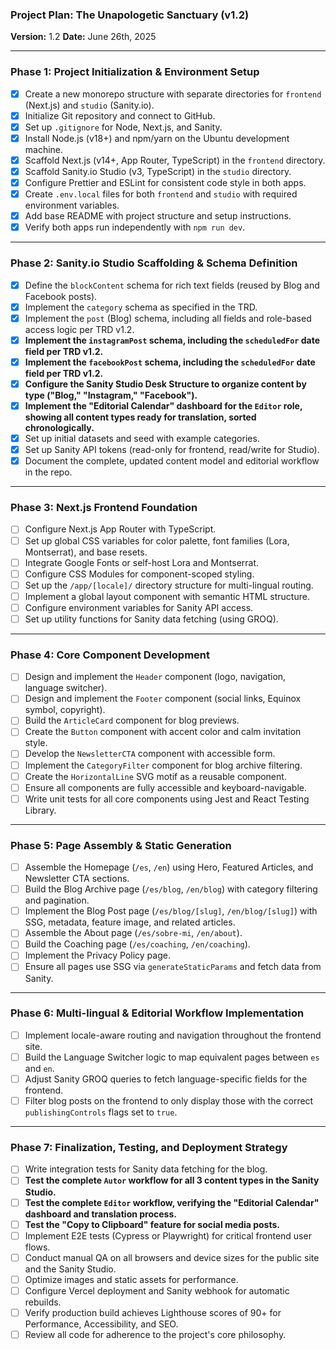 ### **Project Plan: The Unapologetic Sanctuary (v1.2)**

**Version:** 1.2
**Date:** June 26th, 2025

---

### **Phase 1: Project Initialization & Environment Setup**

- [x] Create a new monorepo structure with separate directories for `frontend` (Next.js) and `studio` (Sanity.io).
- [x] Initialize Git repository and connect to GitHub.
- [x] Set up `.gitignore` for Node, Next.js, and Sanity.
- [x] Install Node.js (v18+) and npm/yarn on the Ubuntu development machine.
- [x] Scaffold Next.js (v14+, App Router, TypeScript) in the `frontend` directory.
- [x] Scaffold Sanity.io Studio (v3, TypeScript) in the `studio` directory.
- [x] Configure Prettier and ESLint for consistent code style in both apps.
- [x] Create `.env.local` files for both `frontend` and `studio` with required environment variables.
- [x] Add base README with project structure and setup instructions.
- [x] Verify both apps run independently with `npm run dev`.

---

### **Phase 2: Sanity.io Studio Scaffolding & Schema Definition**

- [x] Define the `blockContent` schema for rich text fields (reused by Blog and Facebook posts).
- [x] Implement the `category` schema as specified in the TRD.
- [x] Implement the `post` (Blog) schema, including all fields and role-based access logic per TRD v1.2.
- [x] **Implement the `instagramPost` schema, including the `scheduledFor` date field per TRD v1.2.**
- [x] **Implement the `facebookPost` schema, including the `scheduledFor` date field per TRD v1.2.**
- [x] **Configure the Sanity Studio Desk Structure to organize content by type ("Blog," "Instagram," "Facebook").**
- [x] **Implement the "Editorial Calendar" dashboard for the `Editor` role, showing all content types ready for translation, sorted chronologically.**
- [x] Set up initial datasets and seed with example categories.
- [x] Set up Sanity API tokens (read-only for frontend, read/write for Studio).
- [x] Document the complete, updated content model and editorial workflow in the repo.

---

### **Phase 3: Next.js Frontend Foundation**

- [ ] Configure Next.js App Router with TypeScript.
- [ ] Set up global CSS variables for color palette, font families (Lora, Montserrat), and base resets.
- [ ] Integrate Google Fonts or self-host Lora and Montserrat.
- [ ] Configure CSS Modules for component-scoped styling.
- [ ] Set up the `/app/[locale]/` directory structure for multi-lingual routing.
- [ ] Implement a global layout component with semantic HTML structure.
- [ ] Configure environment variables for Sanity API access.
- [ ] Set up utility functions for Sanity data fetching (using GROQ).

---

### **Phase 4: Core Component Development**

- [ ] Design and implement the `Header` component (logo, navigation, language switcher).
- [ ] Design and implement the `Footer` component (social links, Equinox symbol, copyright).
- [ ] Build the `ArticleCard` component for blog previews.
- [ ] Create the `Button` component with accent color and calm invitation style.
- [ ] Develop the `NewsletterCTA` component with accessible form.
- [ ] Implement the `CategoryFilter` component for blog archive filtering.
- [ ] Create the `HorizontalLine` SVG motif as a reusable component.
- [ ] Ensure all components are fully accessible and keyboard-navigable.
- [ ] Write unit tests for all core components using Jest and React Testing Library.

---

### **Phase 5: Page Assembly & Static Generation**

- [ ] Assemble the Homepage (`/es`, `/en`) using Hero, Featured Articles, and Newsletter CTA sections.
- [ ] Build the Blog Archive page (`/es/blog`, `/en/blog`) with category filtering and pagination.
- [ ] Implement the Blog Post page (`/es/blog/[slug]`, `/en/blog/[slug]`) with SSG, metadata, feature image, and related articles.
- [ ] Assemble the About page (`/es/sobre-mi`, `/en/about`).
- [ ] Build the Coaching page (`/es/coaching`, `/en/coaching`).
- [ ] Implement the Privacy Policy page.
- [ ] Ensure all pages use SSG via `generateStaticParams` and fetch data from Sanity.

---

### **Phase 6: Multi-lingual & Editorial Workflow Implementation**

- [ ] Implement locale-aware routing and navigation throughout the frontend site.
- [ ] Build the Language Switcher logic to map equivalent pages between `es` and `en`.
- [ ] Adjust Sanity GROQ queries to fetch language-specific fields for the frontend.
- [ ] Filter blog posts on the frontend to only display those with the correct `publishingControls` flags set to `true`.

---

### **Phase 7: Finalization, Testing, and Deployment Strategy**

- [ ] Write integration tests for Sanity data fetching for the blog.
- [ ] **Test the complete `Autor` workflow for all 3 content types in the Sanity Studio.**
- [ ] **Test the complete `Editor` workflow, verifying the "Editorial Calendar" dashboard and translation process.**
- [ ] **Test the "Copy to Clipboard" feature for social media posts.**
- [ ] Implement E2E tests (Cypress or Playwright) for critical frontend user flows.
- [ ] Conduct manual QA on all browsers and device sizes for the public site and the Sanity Studio.
- [ ] Optimize images and static assets for performance.
- [ ] Configure Vercel deployment and Sanity webhook for automatic rebuilds.
- [ ] Verify production build achieves Lighthouse scores of 90+ for Performance, Accessibility, and SEO.
- [ ] Review all code for adherence to the project's core philosophy.